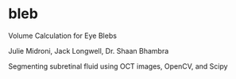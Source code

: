# bleb
Volume Calculation for Eye Blebs

Julie Midroni, Jack Longwell, Dr. Shaan Bhambra

Segmenting subretinal fluid using OCT images, OpenCV, and Scipy
